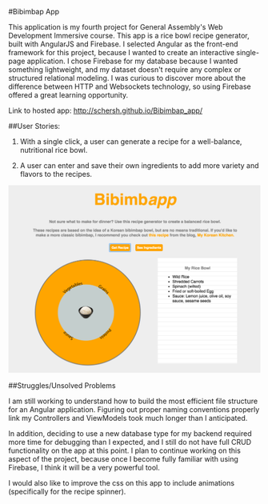 #Bibimbap App

This application is my fourth project for General Assembly's Web Development Immersive course. This app is a rice bowl recipe generator, built with AngularJS and Firebase. I selected Angular as the front-end framework for this project, because I wanted to create an interactive single-page application. I chose Firebase for my database because I wanted something lightweight, and my dataset doesn't require any complex or structured relational modeling. I was curious to discover more about the difference between HTTP and Websockets technology, so using Firebase offered a great learning opportunity.

Link to hosted app: http://schersh.github.io/Bibimbap_app/

##User Stories:


1. With a single click, a user can generate a recipe for a well-balance, nutritional rice bowl.

2. A user can enter and save their own ingredients to add more variety and flavors to the recipes.


![app screenshot](/css/img/screenshot1.png)


##Struggles/Unsolved Problems

I am still working to understand how to build the most efficient file structure for an Angular application. Figuring out proper naming conventions properly link my Controllers and ViewModels took much longer than I anticipated.

In addition, deciding to use a new database type for my backend required more time for debugging than I expected, and I still do not have full CRUD functionality on the app at this point. I plan to continue working on this aspect of the project, because once I become fully familiar with using Firebase, I think it will be a very powerful tool.

I would also like to improve the css on this app to include animations (specifically for the recipe spinner).

